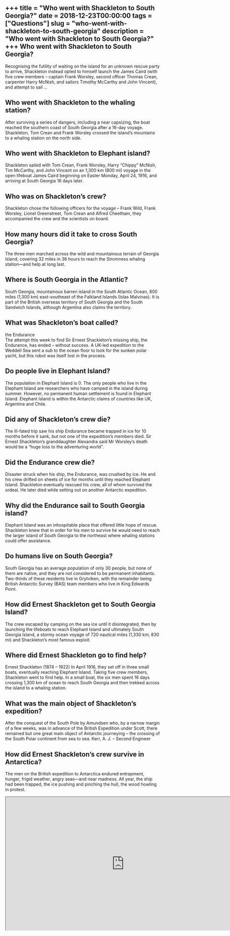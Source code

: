 +++
title = "Who went with Shackleton to South Georgia?"
date = 2018-12-23T00:00:00
tags = ["Questions"]
slug = "who-went-with-shackleton-to-south-georgia"
description = "Who went with Shackleton to South Georgia?"
+++
Who went with Shackleton to South Georgia?
------------------------------------------

Recognising the futility of waiting on the island for an unknown rescue party to arrive, Shackleton instead opted to himself launch the James Caird (with five crew members – captain Frank Worsley, second officer Thomas Crean, carpenter Harry McNish, and sailors Timothy McCarthy and John Vincent), and attempt to sail …

Who went with Shackleton to the whaling station?
------------------------------------------------

After surviving a series of dangers, including a near capsizing, the boat reached the southern coast of South Georgia after a 16-day voyage. Shackleton, Tom Crean and Frank Worsley crossed the island’s mountains to a whaling station on the north side.

Who went with Shackleton to Elephant island?
--------------------------------------------

Shackleton sailed with Tom Crean, Frank Worsley, Harry “Chippy” McNish, Tim McCarthy, and John Vincent on an 1,300 km (800 mi) voyage in the open lifeboat James Caird beginning on Easter Monday, April 24, 1916, and arriving at South Georgia 16 days later.

Who was on Shackleton’s crew?
-----------------------------

Shackleton chose the following officers for the voyage – Frank Wild, Frank Worsley, Lionel Greenstreet, Tom Crean and Alfred Cheetham, they accompanied the crew and the scientists on board.

How many hours did it take to cross South Georgia?
--------------------------------------------------

The three men marched across the wild and mountainous terrain of Georgia Island, covering 32 miles in 36 hours to reach the Stromness whaling station—and help at long last.

Where is South Georgia in the Atlantic?
---------------------------------------

South Georgia, mountainous barren island in the South Atlantic Ocean, 800 miles (1,300 km) east-southeast of the Falkland Islands (Islas Malvinas). It is part of the British overseas territory of South Georgia and the South Sandwich Islands, although Argentina also claims the territory.

What was Shackleton’s boat called?
----------------------------------

the Endurance  
The attempt this week to find Sir Ernest Shackleton’s missing ship, the Endurance, has ended – without success. A UK-led expedition to the Weddell Sea sent a sub to the ocean floor to look for the sunken polar yacht, but this robot was itself lost in the process.

Do people live in Elephant Island?
----------------------------------

The population in Elephant Island is 0. The only people who live in the Elephant Island are researchers who have camped in the island during summer. However, no permanent human settlement is found in Elephant Island. Elephant Island is within the Antarctic claims of countries like UK, Argentina and Chile.

Did any of Shackleton’s crew die?
---------------------------------

The ill-fated trip saw his ship Endurance became trapped in ice for 10 months before it sank, but not one of the expedition’s members died. Sir Ernest Shackleton’s granddaughter Alexandra said Mr Worsley’s death would be a “huge loss to the adventuring world”.

Did the Endurance crew die?
---------------------------

Disaster struck when his ship, the Endurance, was crushed by ice. He and his crew drifted on sheets of ice for months until they reached Elephant Island. Shackleton eventually rescued his crew, all of whom survived the ordeal. He later died while setting out on another Antarctic expedition.

Why did the Endurance sail to South Georgia island?
---------------------------------------------------

Elephant Island was an inhospitable place that offered little hope of rescue. Shackleton knew that in order for his men to survive he would need to reach the larger island of South Georgia to the northeast where whaling stations could offer assistance.

Do humans live on South Georgia?
--------------------------------

South Georgia has an average population of only 30 people, but none of them are native, and they are not considered to be permanent inhabitants. Two-thirds of these residents live in Grytviken, with the remainder being British Antarctic Survey (BAS) team members who live in King Edwards Point.

How did Ernest Shackleton get to South Georgia Island?
------------------------------------------------------

The crew escaped by camping on the sea ice until it disintegrated, then by launching the lifeboats to reach Elephant Island and ultimately South Georgia Island, a stormy ocean voyage of 720 nautical miles (1,330 km; 830 mi) and Shackleton’s most famous exploit.

Where did Ernest Shackleton go to find help?
--------------------------------------------

Ernest Shackleton (1874 – 1922) In April 1916, they set off in three small boats, eventually reaching Elephant Island. Taking five crew members, Shackleton went to find help. In a small boat, the six men spent 16 days crossing 1,300 km of ocean to reach South Georgia and then trekked across the island to a whaling station.

What was the main object of Shackleton’s expedition?
----------------------------------------------------

After the conquest of the South Pole by Amundsen who, by a narrow margin of a few weeks, was in advance of the British Expedition under Scott, there remained but one great main object of Antarctic journeying – the crossing of the South Polar continent from sea to sea. Kerr, A. J. – Second Engineer

How did Ernest Shackleton’s crew survive in Antarctica?
-------------------------------------------------------

The men on the British expedition to Antarctica endured entrapment, hunger, frigid weather, angry seas—and near madness. All year, the ship had been trapped, the ice pushing and pinching the hull, the wood howling in protest.

<iframe allow="accelerometer; autoplay; clipboard-write; encrypted-media; gyroscope; picture-in-picture" allowfullscreen="" class="__youtube_prefs__  epyt-is-override  no-lazyload" data-no-lazy="1" data-origheight="433" data-origwidth="770" data-skipgform_ajax_framebjll="" height="433" id="_ytid_88939" loading="lazy" src="https://www.youtube.com/embed/sgh_77TtX5I?enablejsapi=1&autoplay=0&cc_load_policy=0&cc_lang_pref=&iv_load_policy=1&loop=0&modestbranding=0&rel=1&fs=1&playsinline=0&autohide=2&theme=dark&color=red&controls=1&" title="YouTube player" width="770"></iframe>